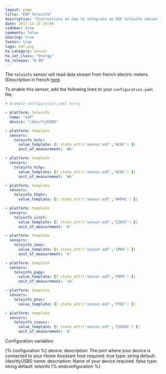 ```yaml
---
layout: page
title: "EDF Teleinfo"
description: "Instructions on how to integrate an EDF teleinfo sensor into Home Assistant."
date: 2017-11-15 19:08
sidebar: true
comments: false
sharing: true
footer: true
logo: edf.png
ha_category: Sensor
ha_iot_class: "Energy"
ha_release: "0.80"
---
```


The `teleinfo` sensor will read data stream from french electric meters. (Description in french
[here](http://www.enedis.fr/sites/default/files/Enedis-NOI-CPT_02E.pdf).

To enable this sensor, add the following lines to your `configuration.yaml` file:

```yaml
# Example configuration.yaml entry

- platform: teleinfo
  name: "edf"
  device: "/dev/ttyUSB0"

- platform: template
  sensors:
    teleinfo_hchc:
      value_template: {{ state_attr('sensor.edf','HCHC') }}
      unit_of_measurement: 'Wh'

- platform: template
  sensors:
    teleinfo_hchp:
      value_template: {{ state_attr('sensor.edf','HCHC') }}
      unit_of_measurement: 'Wh'

- platform: template
  sensors:
    teleinfo_hhphc:
      value_template: {{ state_attr('sensor.edf','HHPHC') }}

- platform: template
  sensors:
    teleinfo_iinst:
      value_template: {{ state_attr('sensor.edf','IINST') }}
      unit_of_measurement: 'A'

- platform: template
  sensors:
    teleinfo_imax:
      value_template: {{ state_attr('sensor.edf','IMAX') }}
      unit_of_measurement: 'A'

- platform: template
  sensors:
    teleinfo_papp:
      value_template: {{ state_attr('sensor.edf','PAPP') }}
      unit_of_measurement: 'vA'

- platform: template
  sensors:
    teleinfo_ptec:
      value_template: {{ state_attr('sensor.edf','PTEC') }}

- platform: template
  sensors:
    teleinfo_isousc:
      value_template: {{ state_attr('sensor.edf','ISOUSC') }}
      unit_of_measurement: 'A'
```

Configuration variables:

{% configuration %}
device:
  description: The port where your device is connected to your Home Assistant host
  required: true
  type: string
  default: /dev/ttyUSB0
name:
  description: Name of your device
  required: false
  type: string
  default: teleinfo
{% endconfiguration %}
